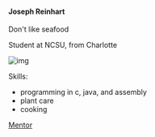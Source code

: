 #### Joseph Reinhart

Don't like seafood

Student at NCSU, from Charlotte

![img](https://scontent-iad3-1.xx.fbcdn.net/v/t1.0-1/p160x160/13754349_125568744548938_6910639848174548364_n.jpg?oh=cc226f540c22bc79dbfd04d0749d9c86&oe=59A779C0)

Skills:
  * programming in c, java, and assembly
  * plant care
  * cooking

[Mentor](https://1d4chan.org/wiki/Old_Man_Henderson)

